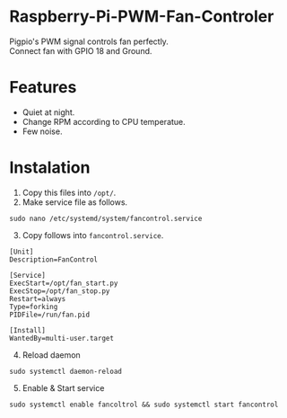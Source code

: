 # Raspberry-Pi-PWM-Fan-Controler
Pigpio's PWM signal controls fan perfectly.<br>
Connect fan with GPIO 18 and Ground.<br>
# Features
- Quiet at night.
- Change RPM according to CPU temperatue.
- Few noise.
# Instalation
1. Copy this files into `/opt/`.
2. Make service file as follows.
```
sudo nano /etc/systemd/system/fancontrol.service
```
3. Copy follows into `fancontrol.service`.
```
[Unit]
Description=FanControl

[Service]
ExecStart=/opt/fan_start.py
ExecStop=/opt/fan_stop.py
Restart=always
Type=forking
PIDFile=/run/fan.pid

[Install]
WantedBy=multi-user.target
```
4. Reload daemon
```
sudo systemctl daemon-reload
```
5. Enable & Start service
```
sudo systemctl enable fancoltrol && sudo systemctl start fancontrol
```
